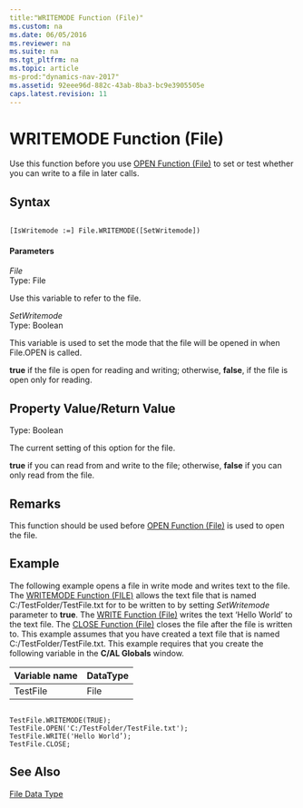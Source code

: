 ```yaml
---
title:"WRITEMODE Function (File)"
ms.custom: na
ms.date: 06/05/2016
ms.reviewer: na
ms.suite: na
ms.tgt_pltfrm: na
ms.topic: article
ms-prod:"dynamics-nav-2017"
ms.assetid: 92eee96d-882c-43ab-8ba3-bc9e3905505e
caps.latest.revision: 11
---
```

# WRITEMODE Function (File)
Use this function before you use [OPEN Function \(File\)](OPEN-Function--File-.md) to set or test whether you can write to a file in later calls.  
  
## Syntax  
  
```  
  
[IsWritemode :=] File.WRITEMODE([SetWritemode])  
```  
  
#### Parameters  
 *File*  
 Type: File  
  
 Use this variable to refer to the file.  
  
 *SetWritemode*  
 Type: Boolean  
  
 This variable is used to set the mode that the file will be opened in when File.OPEN is called.  
  
 **true** if the file is open for reading and writing; otherwise, **false**, if the file is open only for reading.  
  
## Property Value\/Return Value  
 Type: Boolean  
  
 The current setting of this option for the file.  
  
 **true** if you can read from and write to the file; otherwise, **false** if you can only read from the file.  
  
## Remarks  
 This function should be used before [OPEN Function \(File\)](OPEN-Function--File-.md) is used to open the file.  
  
## Example  
 The following example opens a file in write mode and writes text to the file. The [WRITEMODE Function \(FILE\)](WRITEMODE-Function--File-.md) allows the text file that is named C:\/TestFolder\/TestFile.txt for to be written to by setting *SetWritemode* parameter to **true**. The [WRITE Function \(File\)](WRITE-Function--File-.md) writes the text ‘Hello World’ to the text file. The [CLOSE Function \(File\)](CLOSE-Function--File-.md) closes the file after the file is written to. This example assumes that you have created a text file that is named C:\/TestFolder\/TestFile.txt. This example requires that you create the following variable in the **C\/AL Globals** window.  
  
|Variable name|DataType|  
|-------------------|--------------|  
|TestFile|File|  
  
```  
  
TestFile.WRITEMODE(TRUE);  
TestFile.OPEN('C:/TestFolder/TestFile.txt');  
TestFile.WRITE('Hello World’);  
TestFile.CLOSE;  
```  
  
## See Also  
 [File Data Type](File-Data-Type.md)
